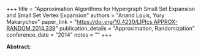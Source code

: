 +++
title = "Approximation Algorithms for Hypergraph Small Set Expansion and Small Set Vertex Expansion"
authors = "Anand Louis, Yury Makarychev"
paper_link = "https://doi.org/10.4230/LIPIcs.APPROX-RANDOM.2014.339"
publication_details = "Approximation,  Randomization"
conference_date = "2014"
notes = ""
+++

<b>Abstract:</b>
